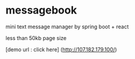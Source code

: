 # messagebook

mini text message manager by spring boot + react

less than 50kb page size 

[demo url : click here] (http://107.182.179.100/)
